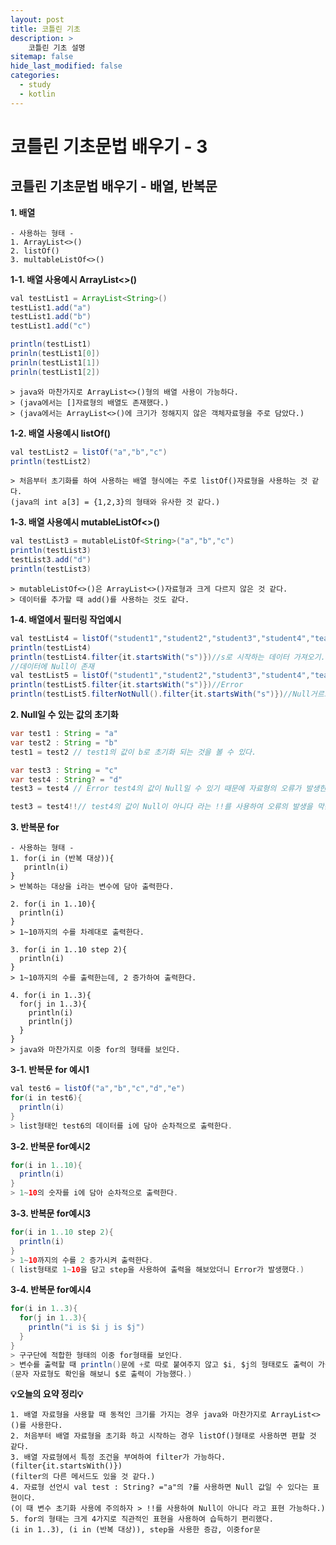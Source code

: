 ```yaml
---
layout: post
title: 코틀린 기초
description: >
    코틀린 기초 설명
sitemap: false
hide_last_modified: false
categories:
  - study
  - kotlin
---
```


# 코틀린 기초문법 배우기 - 3

## 코틀린 기초문법 배우기 - 배열, 반복문

**1. 배열**
~~~
- 사용하는 형태 -
1. ArrayList<>()
2. listOf()
3. multableListOf<>()
~~~
**1-1. 배열 사용예시 ArrayList<>()**
~~~java
val testList1 = ArrayList<String>()
testList1.add("a")
testList1.add("b")
testList1.add("c")

println(testList1)
prinln(testList1[0])
prinln(testList1[1])
prinln(testList1[2])
~~~
~~~
> java와 마찬가지로 ArrayList<>()형의 배열 사용이 가능하다.
> (java에서는 []자료형의 배열도 존재했다.)
> (java에서는 ArrayList<>()에 크기가 정해지지 않은 객체자료형을 주로 담았다.)
~~~

**1-2. 배열 사용예시 listOf()**
~~~java
val testList2 = listOf("a","b","c")
println(testList2)
~~~
~~~
> 처음부터 초기화를 하여 사용하는 배열 형식에는 주로 listOf()자료형을 사용하는 것 같다.
(java의 int a[3] = {1,2,3}의 형태와 유사한 것 같다.)
~~~

**1-3. 배열 사용예시 mutableListOf<>()**
~~~java
val testList3 = mutableListOf<String>("a","b","c")
println(testList3)
testList3.add("d")
println(testList3)
~~~
~~~
> mutableListOf<>()은 ArrayList<>()자료형과 크게 다르지 않은 것 같다.
> 데이터를 추가할 때 add()를 사용하는 것도 같다.
~~~
**1-4. 배열에서 필터링 작업예시**
~~~java
val testList4 = listOf("student1","student2","student3","student4","teacher")
println(testList4)
println(testList4.filter{it.startsWith("s")})//s로 시작하는 데이터 가져오기.
//데이터에 Null이 존재
val testList5 = listOf("student1","student2","student3","student4","teacher",null)
println(testList5.filter{it.startsWith("s")})//Error
println(testList5.filterNotNull().filter{it.startsWith("s")})//Null거르고 s시작 단어 찾기
~~~

**2. Null일 수 있는 값의 초기화**
~~~java
var test1 : String = "a"
var test2 : String = "b"
test1 = test2 // test1의 값이 b로 초기화 되는 것을 볼 수 있다.

var test3 : String = "c"
var test4 : String? = "d"
test3 = test4 // Error test4의 값이 Null일 수 있기 때문에 자료형의 오류가 발생한다.

test3 = test4!!// test4의 값이 Null이 아니다 라는 !!를 사용하여 오류의 발생을 막는다.
~~~

**3. 반복문 for**
~~~
- 사용하는 형태 -
1. for(i in (반복 대상)){
   println(i)
}
> 반복하는 대상을 i라는 변수에 담아 출력한다.

2. for(i in 1..10){
  println(i)
}
> 1~10까지의 수를 차례대로 출력한다.

3. for(i in 1..10 step 2){
  println(i)
}
> 1~10까지의 수를 출력한는데, 2 증가하여 출력한다.

4. for(i in 1..3){
  for(j in 1..3){
    println(i)
    println(j)
  }
}
> java와 마찬가지로 이중 for의 형태를 보인다.
~~~

**3-1. 반복문 for 예시1**
~~~java
val test6 = listOf("a","b","c","d","e")
for(i in test6){
  println(i)
}
> list형태인 test6의 데이터를 i에 담아 순차적으로 출력한다.
~~~

**3-2. 반복문 for예시2**
~~~java
for(i in 1..10){
  println(i)
}
> 1~10의 숫자를 i에 담아 순차적으로 출력한다.
~~~

**3-3. 반복문 for예시3**
~~~java
for(i in 1..10 step 2){
  println(i)
}
> 1~10까지의 수를 2 증가시켜 출력한다.
( list형태로 1~10을 담고 step을 사용하여 출력을 해보았더니 Error가 발생했다.)
~~~

**3-4. 반복문 for예시4**
~~~java
for(i in 1..3){
  for(j in 1..3){
    println("i is $i j is $j")
  }
}
> 구구단에 적합한 형태의 이중 for형태를 보인다.
> 변수를 출력할 때 println()문에 +로 따로 붙여주지 않고 $i, $j의 형태로도 출력이 가능하다.
(문자 자료형도 확인을 해보니 $로 출력이 가능했다.)
~~~

**💡오늘의 요약 정리💡**
~~~
1. 배열 자료형을 사용할 때 동적인 크기를 가지는 경우 java와 마찬가지로 ArrayList<>()를 사용한다.
2. 처음부터 배열 자료형을 초기화 하고 시작하는 경우 listOf()형태로 사용하면 편할 것 같다.
3. 배열 자료형에서 특정 조건을 부여하여 filter가 가능하다.(filter{it.startsWith()})
(filter의 다른 메서드도 있을 것 같다.)
4. 자료형 선언시 val test : String? ="a"의 ?를 사용하면 Null 값일 수 있다는 표현이다.
(이 때 변수 초기화 사용에 주의하자 > !!를 사용하여 Null이 아니다 라고 표현 가능하다.)
5. for의 형태는 크게 4가지로 직관적인 표현을 사용하여 습득하기 편리했다.
(i in 1..3), (i in (반복 대상)), step을 사용한 증감, 이중for문
~~~
